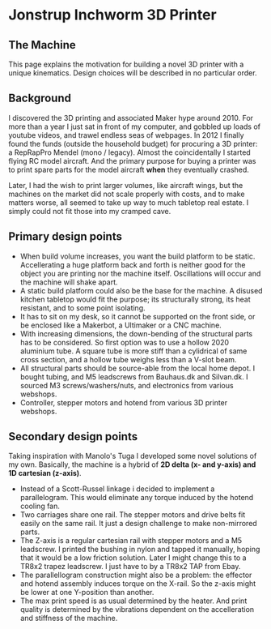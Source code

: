 # Jonstrup Inchworm 3D Printer

## The Machine
This page explains the motivation for building a novel 3D printer with a unique kinematics. Design choices 
will be described in no particular order.

## Background
I discovered the 3D printing and associated Maker hype around 2010. For more than a year I just sat in front of 
my computer, and gobbled up loads of youtube videos, and trawel endless seas of webpages. In 2012 I finally 
found the funds (outside the household budget) for procuring a 3D printer: a RepRapPro Mendel (mono / legacy).
Almost the coincidentally I started flying RC model aircraft. And the primary purpose for buying a printer was
to print spare parts for the model aircraft __when__ they eventually crashed.

Later, I had the wish to print larger volumes, like aircraft wings, but the machines on the market did not scale
properly with costs, and to make matters worse, all seemed to take up way to much tabletop real estate. I simply
could not fit those into my cramped cave.

## Primary design points
- When build volume increases, you want the build platform to be static. Accellerating a huge platform back 
and forth is neither good for the object you are printing nor the machine itself. Oscillations will occur and
the machine will shake apart.
- A static build platform could also be the base for the machine. A disused kitchen tabletop would fit the
purpose; its structurally strong, its heat resistant, and to some point isolating.
- It has to sit on my desk, so it cannot be supported on the front side, or be enclosed like a Makerbot, a 
Ultimaker or a CNC machine.
- With increasing dimensions, the down-bending of the structural parts has to be considered. So first option 
was to use a hollow 2020 aluminium tube. A square tube is more stiff than a cylidrical of same cross section, 
and a hollow tube weighs less than a V-slot beam.
- All structural parts should be source-able from the local home depot. I bought tubing, and M5 leadscrews from 
Bauhaus.dk and Silvan.dk. I sourced M3 screws/washers/nuts, and electronics from various webshops.
- Controller, stepper motors and hotend from various 3D printer webshops. 


## Secondary design points
Taking inspiration with Manolo's Tuga <put link here> I developed some novel solutions of my own. Basically, 
the machine is a hybrid of __2D delta (x- and y-axis) and 1D cartesian (z-axis)__.
- Instead of a Scott-Russel linkage i decided to implement a parallelogram. This would eliminate any torque 
induced by the hotend cooling fan. 
- Two carriages share one rail. The stepper motors and drive belts fit easily on the same rail. It just a 
design challenge to make non-mirrored parts.
- The Z-axis is a regular cartesian rail with stepper motors and a M5 leadscrew. I printed the bushing in 
nylon and tapped it manually, hoping that it would be a low friction solution. Later I might change this to 
a TR8x2 trapez leadscrew. I just have to by a TR8x2 TAP from Ebay.
- The parallellogram construction might also be a problem: the effector and hotend assembly induces torque on 
the X-rail. So the z-axis might be lower at one Y-position than another. 
- The max print speed is as usual determined by the heater. And print quality is determined by the vibrations
dependent on the accelleration and stiffness of the machine.

